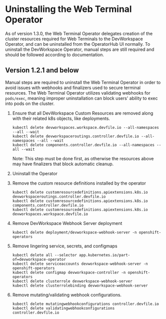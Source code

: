 # Uninstalling the Web Terminal Operator
As of version 1.3.0, the Web Terminal Operator delegates creation of the cluster resources required for Web Terminals to the DevWorkspace Operator, and can be uninstalled from the OperatorHub UI normally. To uninstall the DevWorkspace Operator, manual steps are still required and should be followed according to documentation.

## Version 1.2.1 and below
Manual steps are required to uninstall the Web Terminal Operator in order to avoid issues with webhooks and finalizers used to secure terminal resources. The Web Terminal Operator utilizes validating webhooks for `pods/exec`, meaning improper uninstallation can block users' ability to exec into pods on the cluster.

1. Ensure that all DevWorkspace Custom Resources are removed along with their related k8s objects, like deployments.

	```
	kubectl delete devworkspaces.workspace.devfile.io --all-namespaces --all --wait
	kubectl delete devworkspaceroutings.controller.devfile.io --all-namespaces --all --wait
	kubectl delete components.controller.devfile.io --all-namespaces --all --wait
	```
	Note: This step must be done first, as otherwise the resources above may have finalizers that block automatic cleanup.

2. Uninstall the Operator

3. Remove the custom resource definitions installed by the operator

	```
	kubectl delete customresourcedefinitions.apiextensions.k8s.io devworkspaceroutings.controller.devfile.io
	kubectl delete customresourcedefinitions.apiextensions.k8s.io components.controller.devfile.io
	kubectl delete customresourcedefinitions.apiextensions.k8s.io devworkspaces.workspace.devfile.io
	```

4. Remove DevWorkspace Webhook Server deployment

	```
	kubectl delete deployment/devworkspace-webhook-server -n openshift-operators
	```

5. Remove lingering service, secrets, and configmaps

	```
	kubectl delete all --selector app.kubernetes.io/part-of=devworkspace-operator
	kubectl delete serviceaccounts devworkspace-webhook-server -n openshift-operators
	kubectl delete configmap devworkspace-controller -n openshift-operators
	kubectl delete clusterrole devworkspace-webhook-server
	kubectl delete clusterrolebinding devworkspace-webhook-server
	```

6. Remove mutating/validating webhook configurations.

	```
	kubectl delete mutatingwebhookconfigurations controller.devfile.io
	kubectl delete validatingwebhookconfigurations controller.devfile.io
	```